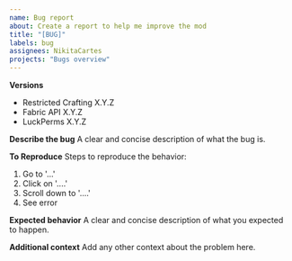 ```yaml
---
name: Bug report  
about: Create a report to help me improve the mod  
title: "[BUG]"  
labels: bug  
assignees: NikitaCartes  
projects: "Bugs overview"
---
```


**Versions**
* Restricted Crafting X.Y.Z
* Fabric API X.Y.Z
* LuckPerms X.Y.Z

**Describe the bug**
A clear and concise description of what the bug is.

**To Reproduce**
Steps to reproduce the behavior:
1. Go to '...'
2. Click on '....'
3. Scroll down to '....'
4. See error

**Expected behavior**
A clear and concise description of what you expected to happen.

**Additional context**
Add any other context about the problem here.
